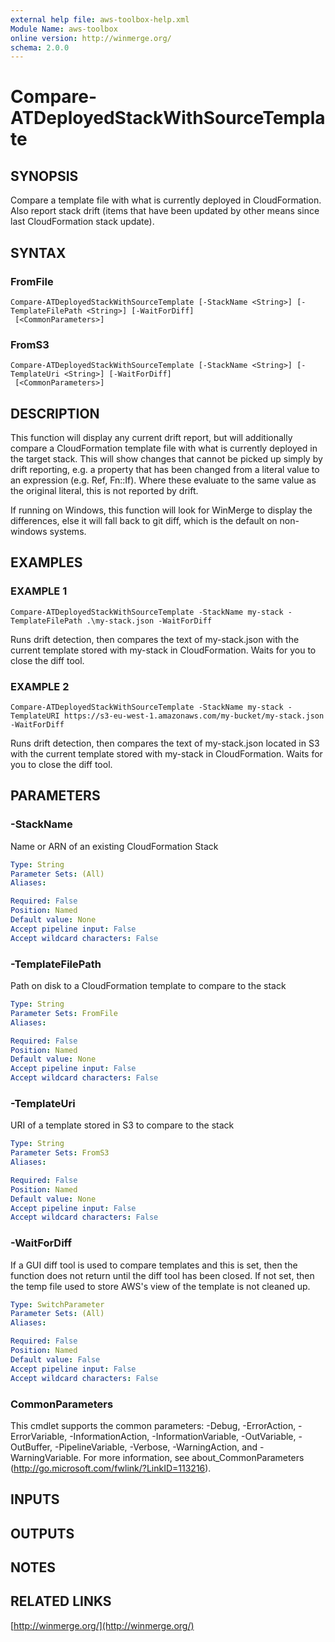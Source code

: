 ```yaml
---
external help file: aws-toolbox-help.xml
Module Name: aws-toolbox
online version: http://winmerge.org/
schema: 2.0.0
---
```


# Compare-ATDeployedStackWithSourceTemplate

## SYNOPSIS
Compare a template file with what is currently deployed in CloudFormation.
Also report stack drift (items that have been updated by other means since last CloudFormation stack update).

## SYNTAX

### FromFile
```
Compare-ATDeployedStackWithSourceTemplate [-StackName <String>] [-TemplateFilePath <String>] [-WaitForDiff]
 [<CommonParameters>]
```

### FromS3
```
Compare-ATDeployedStackWithSourceTemplate [-StackName <String>] [-TemplateUri <String>] [-WaitForDiff]
 [<CommonParameters>]
```

## DESCRIPTION
This function will display any current drift report, but will additionally
compare a CloudFormation template file with what is currently deployed in the target stack.
This will show changes that cannot be picked up simply by drift reporting, e.g.
a property
that has been changed from a literal value to an expression (e.g.
Ref, Fn::If).
Where these
evaluate to the same value as the original literal, this is not reported by drift.

If running on Windows, this function will look for WinMerge to display the differences, else
it will fall back to git diff, which is the default on non-windows systems.

## EXAMPLES

### EXAMPLE 1
```
Compare-ATDeployedStackWithSourceTemplate -StackName my-stack -TemplateFilePath .\my-stack.json -WaitForDiff
```

Runs drift detection, then compares the text of my-stack.json with the current template stored with my-stack in CloudFormation. 
Waits for you to close the diff tool.

### EXAMPLE 2
```
Compare-ATDeployedStackWithSourceTemplate -StackName my-stack -TemplateURI https://s3-eu-west-1.amazonaws.com/my-bucket/my-stack.json -WaitForDiff
```

Runs drift detection, then compares the text of my-stack.json located in S3 with the current template stored with my-stack in CloudFormation. 
Waits for you to close the diff tool.

## PARAMETERS

### -StackName
Name or ARN of an existing CloudFormation Stack

```yaml
Type: String
Parameter Sets: (All)
Aliases:

Required: False
Position: Named
Default value: None
Accept pipeline input: False
Accept wildcard characters: False
```

### -TemplateFilePath
Path on disk to a CloudFormation template to compare to the stack

```yaml
Type: String
Parameter Sets: FromFile
Aliases:

Required: False
Position: Named
Default value: None
Accept pipeline input: False
Accept wildcard characters: False
```

### -TemplateUri
URI of a template stored in S3 to compare to the stack

```yaml
Type: String
Parameter Sets: FromS3
Aliases:

Required: False
Position: Named
Default value: None
Accept pipeline input: False
Accept wildcard characters: False
```

### -WaitForDiff
If a GUI diff tool is used to compare templates and this is set,
then the function does not return until the diff tool has been closed.
If not set, then the temp file used to store AWS's view of the template is not cleaned up.

```yaml
Type: SwitchParameter
Parameter Sets: (All)
Aliases:

Required: False
Position: Named
Default value: False
Accept pipeline input: False
Accept wildcard characters: False
```

### CommonParameters
This cmdlet supports the common parameters: -Debug, -ErrorAction, -ErrorVariable, -InformationAction, -InformationVariable, -OutVariable, -OutBuffer, -PipelineVariable, -Verbose, -WarningAction, and -WarningVariable.
For more information, see about_CommonParameters (http://go.microsoft.com/fwlink/?LinkID=113216).

## INPUTS

## OUTPUTS

## NOTES

## RELATED LINKS

[http://winmerge.org/](http://winmerge.org/)

